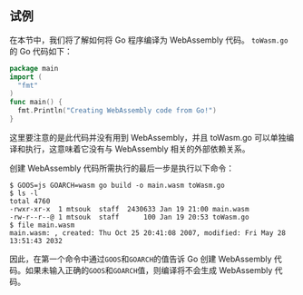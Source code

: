 ## 试例

在本节中，我们将了解如何将 Go 程序编译为 WebAssembly 代码。 `toWasm.go`的 Go 代码如下：

```Go
package main
import (
  "fmt"
)
func main() {
  fmt.Println("Creating WebAssembly code from Go!")
}
```

这里要注意的是此代码并没有用到 WebAssembly，并且 toWasm.go 可以单独编译和执行，这意味着它没有与 WebAssembly 相关的外部依赖关系。

创建 WebAssembly 代码所需执行的最后一步是执行以下命令：

```shell
$ GOOS=js GOARCH=wasm go build -o main.wasm toWasm.go
$ ls -l
total 4760
-rwxr-xr-x  1 mtsouk  staff  2430633 Jan 19 21:00 main.wasm
-rw-r--r--@ 1 mtsouk  staff      100 Jan 19 20:53 toWasm.go
$ file main.wasm
main.wasm: , created: Thu Oct 25 20:41:08 2007, modified: Fri May 28 13:51:43 2032
```

因此，在第一个命令中通过`GOOS`和`GOARCH`的值告诉 Go 创建 WebAssembly 代码。如果未输入正确的`GOOS`和`GOARCH`值，则编译将不会生成 WebAssembly 代码。
